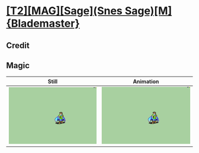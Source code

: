 # [\[T2\]\[MAG\]\[Sage\]\(Snes Sage\)\[M\] {Blademaster}](../)

## Credit


	
## Magic

| Still | Animation |
| :---: | :-------: |
| ![Magic still](./Magic_000.png) | ![Magic animation](./Magic.gif) |

